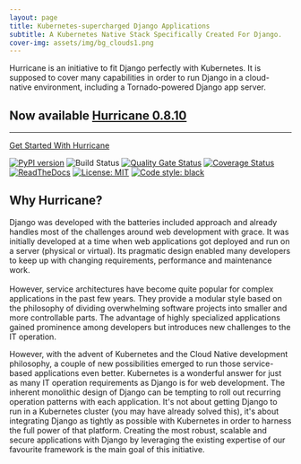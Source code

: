 ```yaml
---
layout: page
title: Kubernetes-supercharged Django Applications
subtitle: A Kubernetes Native Stack Specifically Created For Django.
cover-img: assets/img/bg_clouds1.png
---
```


<div class="jumbotron dh-color">
    <p class="lead">Hurricane is an initiative to fit Django perfectly with Kubernetes. It is supposed to cover many capabilities in order to run Django in a cloud-native environment, including a Tornado-powered Django app server.</p>
    <h2>Now available <a href="https://github.com/Blueshoe/django-hurricane/releases/tag/0.8.10">Hurricane 0.8.10</a></h2>
    <hr class="my-4">
    <div class="centered">
        <a class="btn btn-success btn-lg" href="getting-started">Get Started With Hurricane</a>
    </div>
</div>



[![PyPI version](https://badge.fury.io/py/django-hurricane.svg)](https://badge.fury.io/py/django-hurricane)
![Build Status](https://github.com/Blueshoe/django-hurricane/actions/workflows/python-app.yml/badge.svg)
[![Quality Gate Status](https://sonarcloud.io/api/project_badges/measure?project=Blueshoe_django-hurricane&metric=alert_status)](https://sonarcloud.io/dashboard?id=Blueshoe_django-hurricane)
[![Coverage Status](https://coveralls.io/repos/github/Blueshoe/django-hurricane/badge.svg)](https://coveralls.io/github/Blueshoe/django-hurricane)
[![ReadTheDocs](https://readthedocs.org/projects/django-hurricane/badge/?version=latest)](https://django-hurricane.readthedocs.io/en/latest/)
[![License: MIT](https://img.shields.io/badge/License-MIT-yellow.svg)](https://opensource.org/licenses/MIT)
[![Code style: black](https://img.shields.io/badge/code%20style-black-000000.svg)](https://github.com/psf/black)


## Why Hurricane?
Django was developed with the batteries included approach and already handles most of the challenges around web 
development with grace. It was initially developed at a time when web applications got deployed and run on a server 
(physical or virtual). Its pragmatic design enabled many developers to keep up with changing requirements, 
performance and maintenance work.  
<br />
However, service architectures have become quite popular for complex applications in the past few years. They provide a 
modular style based on the philosophy of dividing overwhelming software projects into smaller and more controllable 
parts. The advantage of highly specialized applications gained prominence among developers but introduces new 
challenges to the IT operation.
<br />

However, with the advent of Kubernetes and the Cloud Native development philosophy, a couple of new possibilities 
emerged to run those service-based applications even better. Kubernetes is a wonderful answer for just as many 
IT operation requirements as Django is for web development. The inherent monolithic design of Django can be tempting 
to roll out recurring operation patterns with each application. It's not about getting Django to run in a 
Kubernetes cluster (you may have already solved this), it's about integrating Django as tightly as possible with Kubernetes 
in order to harness the full power of that platform. Creating the most robust, scalable and secure applications with 
Django by leveraging the existing expertise of our favourite framework is the main goal of this initiative.

